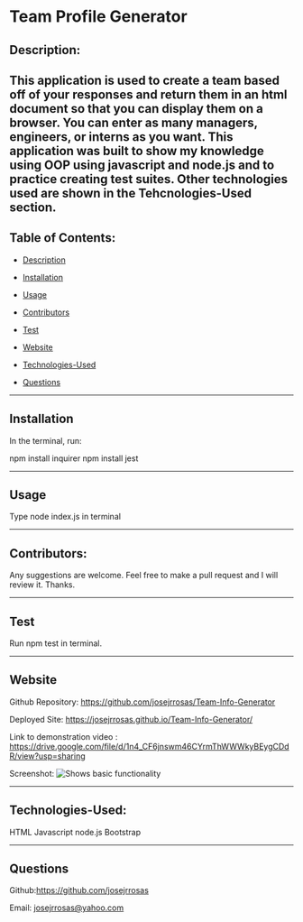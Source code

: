#  Team Profile Generator


## Description:

This application is used to create a team based off of your responses and return them in an html document so that you can display them on a browser. You can enter as many managers, engineers, or interns as you want. This application was built to show my knowledge using OOP using javascript and node.js and to practice creating test suites. Other technologies used are shown in the Tehcnologies-Used section. 
--------------------------------------------------------------------------
## Table of Contents:
* [Description](#description)

* [Installation](#installation)

* [Usage](#usage)

* [Contributors](#contributors) 

* [Test](#test)

* [Website](#website)

* [Technologies-Used](#technologies-Used)

* [Questions](#questions)

--------------------------------------------------------------------------

## Installation
In the terminal, run:

npm install inquirer 
npm install jest

--------------------------------------------------------------------------

## Usage
Type node index.js in terminal


--------------------------------------------------------------------------
## Contributors:
Any suggestions are welcome. Feel free to make a pull request and I will review it. Thanks. 

--------------------------------------------------------------------------

## Test
Run  npm test in terminal. 

--------------------------------------------------------------------------

## Website
Github Repository: https://github.com/josejrrosas/Team-Info-Generator

Deployed Site: 
https://josejrrosas.github.io/Team-Info-Generator/

Link to demonstration video :
https://drive.google.com/file/d/1n4_CF6jnswm46CYrmThWWWkyBEygCDdR/view?usp=sharing

Screenshot:
![Shows basic functionality](./demo.gif)

--------------------------------------------------------------------------

## Technologies-Used:

HTML
Javascript
node.js
Bootstrap

--------------------------------------------------------------------------

## Questions

Github:https://github.com/josejrrosas

Email: josejrrosas@yahoo.com


